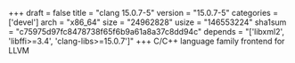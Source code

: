 +++
draft = false
title = "clang 15.0.7-5"
version = "15.0.7-5"
categories = ['devel']
arch = "x86_64"
size = "24962828"
usize = "146553224"
sha1sum = "c75975d97fc8478738f65f6b9a61a8a37c8dd94c"
depends = "['libxml2', 'libffi>=3.4', 'clang-libs>=15.0.7']"
+++
C/C++ language family frontend for LLVM